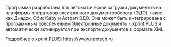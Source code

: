 Программа разработана для автоматической загрузки документов на платформы операторов электронного документооборота (ЭДО), такие как Диадок, Сбис/Saby и Астрал ЭДО. Она может быть интегрирована с программным обеспечением Электронные документы - xprint.PLUS и автоматически активируется при экспорте документов в формате XML.

Подробнее о xprint.PLUS:
https://www.nextech.ru
